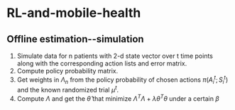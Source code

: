 # RL-and-mobile-health

## Offline estimation--simulation
1. Simulate data for n patients with 2-d state vector over t time points along with the corresponding action lists and error matrix.
2. Compute policy probability matrix.
3. Get weights in $\Lambda_n$ from the policy probability of chosen actions $\pi(A_i^t;S_i^t)$ and the known randomized trial $\mu^t$.
4. Compute $\Lambda$ and get the $\hat{\theta}$ that minimize $\Lambda^T \Lambda+\lambda \theta^T \theta$ under a certain $\beta$

